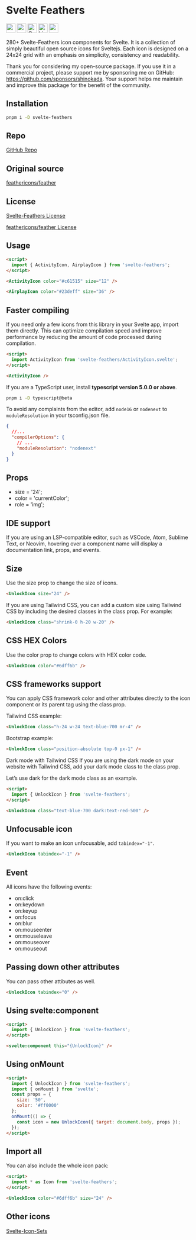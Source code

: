 # Svelte Feathers

<div class="flex gap-2 my-8">
<a href="https://github.com/sponsors/shinokada" target="_blank"><img src="https://img.shields.io/static/v1?label=Sponsor&message=%E2%9D%A4&logo=GitHub&color=%23fe8e86" alt="sponsor" height="25" style="height: 25px !important;"></a>
<a href="https://www.npmjs.com/package/svelte-feathers" rel="nofollow" target="_blank"><img src="https://img.shields.io/npm/v/svelte-feathers" alt="npm" height="25" style="height: 25px !important;"></a>
<a href="https://twitter.com/shinokada" rel="nofollow" target="_blank"><img src="https://img.shields.io/badge/created%20by-@shinokada-4BBAAB.svg" alt="Created by Shin Okada" height="25" style="height: 25px !important;"></a>
<a href="https://opensource.org/licenses/MIT" rel="nofollow" target="_blank"><img src="https://img.shields.io/github/license/shinokada/svelte-feathers" alt="License" height="25" style="height: 25px !important;"></a>
<a href="https://www.npmjs.com/package/svelte-feathers" rel="nofollow" target="_blank"><img src="https://img.shields.io/npm/dw/svelte-feathers.svg" alt="npm" height="25" style="height: 25px !important;"></a>
</div>

280+ Svelte-Feathers icon components for Svelte. It is a collection of simply beautiful open source icons for Sveltejs. Each icon is designed on a 24x24 grid with an emphasis on simplicity, consistency and readability.

Thank you for considering my open-source package. If you use it in a commercial project, please support me by sponsoring me on GitHub: https://github.com/sponsors/shinokada. Your support helps me maintain and improve this package for the benefit of the community.

## Installation

```sh
pnpm i -D svelte-feathers
```

## Repo

[GitHub Repo](https://github.com/shinokada/svelte-feathers)

## Original source

[feathericons/feather](https://github.com/feathericons/feather)

## License

[Svelte-Feathers License](https://github.com/shinokada/svelte-feathers/LICENSE)

[feathericons/feather License](https://github.com/feathericons/feather/blob/master/LICENSE)

## Usage

```html
<script>
  import { ActivityIcon, AirplayIcon } from 'svelte-feathers';
</script>

<ActivityIcon color="#c61515" size="12" />

<AirplayIcon color="#23deff" size="36" />
```

## Faster compiling

If you need only a few icons from this library in your Svelte app, import them directly. This can optimize compilation speed and improve performance by reducing the amount of code processed during compilation.

```html
<script>
  import ActivityIcon from 'svelte-feathers/ActivityIcon.svelte';
</script>

<ActivityIcon />
```

If you are a TypeScript user, install **typescript version 5.0.0 or above**.

```sh
pnpm i -D typescript@beta
```

To avoid any complaints from the editor, add `node16` or `nodenext` to `moduleResolution` in your tsconfig.json file.

```json
{
  //...
  "compilerOptions": {
    // ...
    "moduleResolution": "nodenext"
  }
}
```

## Props

- size = '24';
- color = 'currentColor';
- role = 'img';

## IDE support

If you are using an LSP-compatible editor, such as VSCode, Atom, Sublime Text, or Neovim, hovering over a component name will display a documentation link, props, and events.

## Size

Use the size prop to change the size of icons.

```html
<UnlockIcon size="24" />
```

If you are using Tailwind CSS, you can add a custom size using Tailwind CSS by including the desired classes in the class prop. For example:

```html
<UnlockIcon class="shrink-0 h-20 w-20" />
```

## CSS HEX Colors

Use the color prop to change colors with HEX color code.

```html
<UnlockIcon color="#6dff6b" />
```

## CSS frameworks support

You can apply CSS framework color and other attributes directly to the icon component or its parent tag using the class prop.

Tailwind CSS example:

```html
<UnlockIcon class="h-24 w-24 text-blue-700 mr-4" />
```

Bootstrap example:

```html
<UnlockIcon class="position-absolute top-0 px-1" />
```

Dark mode with Tailwind CSS
If you are using the dark mode on your website with Tailwind CSS, add your dark mode class to the class prop.

Let’s use dark for the dark mode class as an example.

```html
<script>
  import { UnlockIcon } from 'svelte-feathers';
</script>

<UnlockIcon class="text-blue-700 dark:text-red-500" />
```

## Unfocusable icon

If you want to make an icon unfocusable, add `tabindex="-1"`.

```html
<UnlockIcon tabindex="-1" />
```

## Event

All icons have the following events:

- on:click
- on:keydown
- on:keyup
- on:focus
- on:blur
- on:mouseenter
- on:mouseleave
- on:mouseover
- on:mouseout

## Passing down other attributes

You can pass other attibutes as well.

```html
<UnlockIcon tabindex="0" />
```

## Using svelte:component

```html
<script>
  import { UnlockIcon } from 'svelte-feathers';
</script>

<svelte:component this="{UnlockIcon}" />
```

## Using onMount

```html
<script>
  import { UnlockIcon } from 'svelte-feathers';
  import { onMount } from 'svelte';
  const props = {
    size: '50',
    color: '#ff0000'
  };
  onMount(() => {
    const icon = new UnlockIcon({ target: document.body, props });
  });
</script>
```

## Import all

You can also include the whole icon pack:

```html
<script>
  import * as Icon from 'svelte-feathers';
</script>

<UnlockIcon color="#6dff6b" size="24" />
```

## Other icons

[Svelte-Icon-Sets](https://svelte-svg-icons.vercel.app/)
